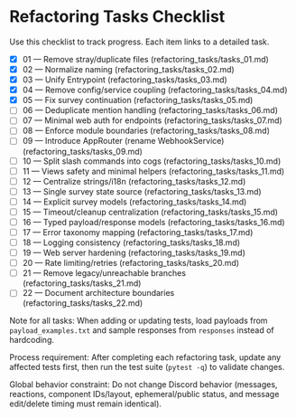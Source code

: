 # Refactoring Tasks Checklist

Use this checklist to track progress. Each item links to a detailed task.

- [x] 01 — Remove stray/duplicate files (refactoring_tasks/tasks_01.md)
- [x] 02 — Normalize naming (refactoring_tasks/tasks_02.md)
- [x] 03 — Unify Entrypoint (refactoring_tasks/tasks_03.md)
- [x] 04 — Remove config/service coupling (refactoring_tasks/tasks_04.md)
- [x] 05 — Fix survey continuation (refactoring_tasks/tasks_05.md)
- [ ] 06 — Deduplicate mention handling (refactoring_tasks/tasks_06.md)
- [ ] 07 — Minimal web auth for endpoints (refactoring_tasks/tasks_07.md)
- [ ] 08 — Enforce module boundaries (refactoring_tasks/tasks_08.md)
- [ ] 09 — Introduce AppRouter (rename WebhookService) (refactoring_tasks/tasks_09.md)
- [ ] 10 — Split slash commands into cogs (refactoring_tasks/tasks_10.md)
- [ ] 11 — Views safety and minimal helpers (refactoring_tasks/tasks_11.md)
- [ ] 12 — Centralize strings/i18n (refactoring_tasks/tasks_12.md)
- [ ] 13 — Single survey state source (refactoring_tasks/tasks_13.md)
- [ ] 14 — Explicit survey models (refactoring_tasks/tasks_14.md)
- [ ] 15 — Timeout/cleanup centralization (refactoring_tasks/tasks_15.md)
- [ ] 16 — Typed payload/response models (refactoring_tasks/tasks_16.md)
- [ ] 17 — Error taxonomy mapping (refactoring_tasks/tasks_17.md)
- [ ] 18 — Logging consistency (refactoring_tasks/tasks_18.md)
- [ ] 19 — Web server hardening (refactoring_tasks/tasks_19.md)
- [ ] 20 — Rate limiting/retries (refactoring_tasks/tasks_20.md)
- [ ] 21 — Remove legacy/unreachable branches (refactoring_tasks/tasks_21.md)
- [ ] 22 — Document architecture boundaries (refactoring_tasks/tasks_22.md)

Note for all tasks: When adding or updating tests, load payloads from `payload_examples.txt` and sample responses from `responses` instead of hardcoding.

Process requirement: After completing each refactoring task, update any affected tests first, then run the test suite (`pytest -q`) to validate changes.

Global behavior constraint: Do not change Discord behavior (messages, reactions, component IDs/layout, ephemeral/public status, and message edit/delete timing must remain identical).
